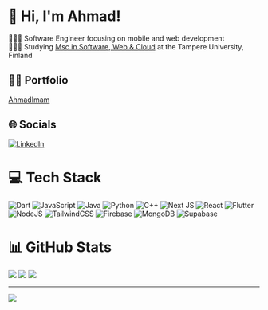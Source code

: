 # 👋 Hi, I'm Ahmad!
👩🏻‍💻 Software Engineer focusing on mobile and web development<br/>
👩🏻‍🎓 Studying [Msc in Software, Web & Cloud](https://youtu.be/Dd_4zfmY-aA?si=3NnnJ-j5ls7johlv) at the Tampere University, Finland<br/>


## 👨‍💻 Portfolio
[AhmadImam](https://ahmad-imam.vercel.app/) 

## 🌐 Socials
[![LinkedIn](https://img.shields.io/badge/LinkedIn-%230077B5.svg?logo=linkedin&logoColor=white)](https://linkedin.com/in/ahmad-imam97) 

# 💻 Tech Stack
![Dart](https://img.shields.io/badge/dart-%230175C2.svg?style=plastic&logo=dart&logoColor=white)
![JavaScript](https://img.shields.io/badge/javascript-%23323330.svg?style=plastic&logo=javascript&logoColor=%23F7DF1E) 
![Java](https://img.shields.io/badge/java-%23ED8B00.svg?style=plastic&logo=openjdk&logoColor=white) 
![Python](https://img.shields.io/badge/python-3670A0?style=plastic&logo=python&logoColor=ffdd54) 
![C++](https://img.shields.io/badge/c++-%2300599C.svg?style=plastic&logo=c%2B%2B&logoColor=white) 
![Next JS](https://img.shields.io/badge/Next-black?style=plastic&logo=next.js&logoColor=white) 
![React](https://img.shields.io/badge/react-%2320232a.svg?style=plastic&logo=react&logoColor=%2361DAFB) 
![Flutter](https://img.shields.io/badge/Flutter-%2302569B.svg?style=plastic&logo=Flutter&logoColor=white) 
![NodeJS](https://img.shields.io/badge/node.js-6DA55F?style=plastic&logo=node.js&logoColor=white) 
![TailwindCSS](https://img.shields.io/badge/tailwindcss-%2338B2AC.svg?style=plastic&logo=tailwind-css&logoColor=white)
![Firebase](https://img.shields.io/badge/firebase-a08021?style=plastic&logo=firebase&logoColor=ffcd34)
![MongoDB](https://img.shields.io/badge/MongoDB-%234ea94b.svg?style=plastic&logo=mongodb&logoColor=white) 
![Supabase](https://img.shields.io/badge/Supabase-3ECF8E?style=plastic&logo=supabase&logoColor=white) 

# 📊 GitHub Stats
![](https://github-readme-stats.vercel.app/api?username=ahmad-imam&theme=dark&hide_border=false&include_all_commits=true&count_private=true)
![](https://github-readme-streak-stats.herokuapp.com/?user=ahmad-imam&theme=dark&hide_border=false)
![](https://github-readme-stats.vercel.app/api/top-langs/?username=ahmad-imam&theme=dark&hide_border=false&include_all_commits=true&count_private=true&layout=compact)

<!---

## 🏆 GitHub Trophies
![](https://github-profile-trophy.vercel.app/?username=ahmad-imam&theme=radical&no-frame=false&no-bg=true&margin-w=4)

### ✍️ Random Dev Quote
![](https://quotes-github-readme.vercel.app/api?type=horizontal&theme=dark)
-->
---
[![](https://visitcount.itsvg.in/api?id=ahmad-imam&icon=0&color=6)](https://visitcount.itsvg.in)
